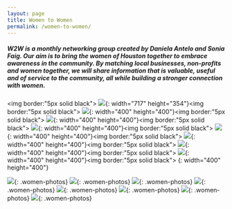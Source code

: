 ```yaml
---
layout: page
title: Women to Women
permalink: /women-to-women/
---
```


##### W2W is a monthly networking group created by Daniela Antelo and Sonia Faig. Our aim is to bring the women of Houston together to embrace awareness in the community. By matching local businesses, non-profits and women together, we will share information that is valuable, useful and of service to the community, all while building a stronger connection with women.

<img border:"5px solid black">
![](/uploads/daniw2w-1.jpg){: width="717" height="354"}<img border:"5px solid black">
![](/uploads/img-4250.jpg){: width="400" height="400"}<img border:"5px solid black">
![](/uploads/img-4257.jpg){: width="400" height="400"}<img border:"5px solid black">
![](/uploads/img-4258.jpg){: width="400" height="400"}<img border:"5px solid black">
![](/uploads/img-4259.jpg){: width="400" height="400"}<img border:"5px solid black">
![](/uploads/women1-1.jpg){: width="400" height="400"}<img border:"5px solid black">
![](/uploads/women2-1.jpg){: width="400" height="400"}<img border:"5px solid black">
![](/uploads/women3-1.jpg){: width="400" height="400"}<img border:"5px solid black">
[](/uploads/women4-1.jpg){: width="400" height="400"}


![](/uploads/img-4250.jpg){: .women-photos} ![](/uploads/img-4257.jpg){: .women-photos} ![](/uploads/img-4258.jpg){: .women-photos} ![](/uploads/img-4259.jpg){: .women-photos} ![](/uploads/women1-1.jpg){: .women-photos} ![](/uploads/women2-1.jpg){: .women-photos} ![](/uploads/women3-1.jpg){: .women-photos} ![](/uploads/women4-1.jpg){: .women-photos}
